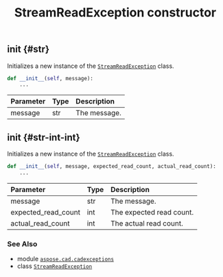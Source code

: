 ﻿---
title: StreamReadException constructor
second_title: Aspose.CAD for Python via .NET API References
description: 
type: docs
weight: 10
url: /aspose.cad.cadexceptions/streamreadexception/__init__/
is_root: false
---

## __init__ {#str}

Initializes a new instance of the [`StreamReadException`](/cad/python-net/aspose.cad.cadexceptions/streamreadexception) class.



```python
def __init__(self, message):
    ...
```


| Parameter | Type | Description |
| :- | :- | :- |
| message | str | The message. |


## __init__ {#str-int-int}

Initializes a new instance of the [`StreamReadException`](/cad/python-net/aspose.cad.cadexceptions/streamreadexception) class.



```python
def __init__(self, message, expected_read_count, actual_read_count):
    ...
```


| Parameter | Type | Description |
| :- | :- | :- |
| message | str | The message. |
| expected_read_count | int | The expected read count. |
| actual_read_count | int | The actual read count. |



### See Also
* module [`aspose.cad.cadexceptions`](../../)
* class [`StreamReadException`](/cad/python-net/aspose.cad.cadexceptions/streamreadexception)
